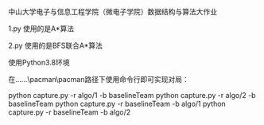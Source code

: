 中山大学电子与信息工程学院（微电子学院）数据结构与算法大作业

1.py 使用的是A*算法

2.py 使用的是BFS联合A*算法

使用Python3.8环境

在……\pacman\pacman路径下使用命令行即可实现对局：

python capture.py -r algo/1 -b baselineTeam
python capture.py -r algo/2 -b baselineTeam
python capture.py -r baselineTeam -b algo/1
python capture.py -r baselineTeam -b algo/2
